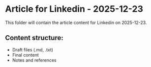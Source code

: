 # Article for Linkedin - 2025-12-23

This folder will contain the article content for Linkedin on 2025-12-23.

## Content structure:
- Draft files (.md, .txt)
- Final content
- Notes and references
